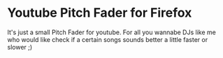 # Youtube Pitch Fader for Firefox

It's just a small Pitch Fader for youtube. For all you wannabe DJs like me who would like check if a certain songs sounds better a little faster or slower ;)